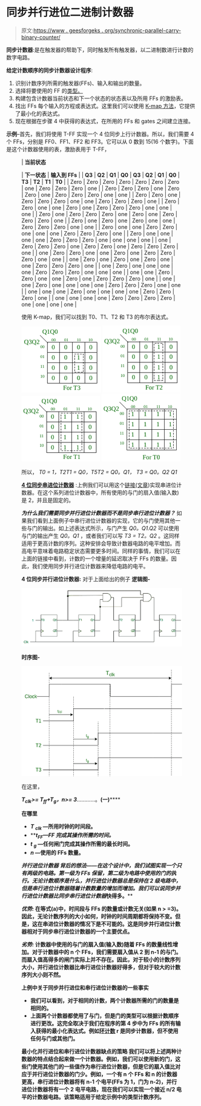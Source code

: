 # 同步并行进位二进制计数器

> 原文:[https://www . geesforgeks . org/synchronic-parallel-carry-binary-counter/](https://www.geeksforgeeks.org/synchronous-parallel-carry-binary-counter/)

**同步计数器**:是在触发器的帮助下，同时触发所有触发器，以二进制数进行计数的数字电路。

**给定计数顺序的同步计数器设计程序**:

1.  识别计数序列所需的触发器(FFs)、输入和输出的数量。
2.  选择将要使用的 FF 的[类型。](https://www.geeksforgeeks.org/flip-flop-types-their-conversion-and-applications/)
3.  构建包含计数器当前状态和下一个状态的状态表以及所用 FFs 的激励表。
4.  找出 FFs 每个输入的方程或表达式。这里我们可以使用 [K-map 方法](https://www.geeksforgeeks.org/introduction-of-k-map-karnaugh-map/)，它提供了最小化的表达式。
5.  现在根据在步骤 4 中获得的表达式，在所用的 FFs 和 gates 之间建立连接。

**示例**–首先，我们将使用 T-FF 实现一个 4 位同步上行计数器。所以，我们需要 4 个 FFs，分别是 FF0、FF1、FF2 和 FF3。它可以从 0 数到 15(16 个数字)。下面是这个计数器使用的表，激励表用于 T-FF，

<figure class="table">

| **当前状态**

 | **下一状态** | **输入到 FFs** |
| **Q3** | **Q2** | **Q1** | **Q0** | **Q3** | **Q2** | **Q1** | **Q0** | **T3** | **T2** | **T1** | **T0** |
| Zero | Zero | Zero | Zero | Zero | Zero | Zero | one | Zero | Zero | Zero | one |
| Zero | Zero | Zero | one | Zero | Zero | one | Zero | Zero | Zero | one | one |
| Zero | Zero | one | Zero | Zero | Zero | one | one | Zero | Zero | Zero | one |
| Zero | Zero | one | one | Zero | one | Zero | Zero | Zero | one | one | one |
| Zero | one | Zero | Zero | Zero | one | Zero | one | Zero | Zero | Zero | one |
| Zero | one | Zero | one | Zero | one | one | Zero | Zero | Zero | one | one |
| Zero | one | one | Zero | Zero | one | one | one | Zero | Zero | Zero | one |
| Zero | one | one | one | one | Zero | Zero | Zero | one | one | one | one |
| one | Zero | Zero | Zero | one | Zero | Zero | one | Zero | Zero | Zero | one |
| one | Zero | Zero | one | one | Zero | one | Zero | Zero | Zero | one | one |
| one | Zero | one | Zero | one | Zero | one | one | Zero | Zero | Zero | one |
| one | Zero | one | one | one | one | Zero | Zero | Zero | one | one | one |
| one | one | Zero | Zero | one | one | Zero | one | Zero | Zero | Zero | one |
| one | one | Zero | one | one | one | one | Zero | Zero | Zero | one | one |
| one | one | one | Zero | one | one | one | one | Zero | Zero | Zero | one |
| one | one | one | one | Zero | Zero | Zero | Zero | one | one | one | one |

使用 K-map，我们可以找到 T0、T1、T2 和 T3 的布尔表达式。

![](img/62bbb09b2eeaf32e8b14ff1463aedd44.png) ![](img/c08af9a2d877d3bbb41de94377ad127c.png) ![](img/099ff3f14d7980e0995697aba4aca1ef.png) ![](img/945d11bfbd5b6e62fd5e5d7ffb372740.png)

所以， *T0 = 1，*T2*T1 = Q0，*T5*T2 = Q0。Q1，*
*T3 = Q0。Q2 Q1*

[**4 位同步串进位计数器**](https://www.geeksforgeeks.org/synchronous-series-carry-counter/) :上例我们可以用这个[链接(文章](https://www.geeksforgeeks.org/synchronous-series-carry-counter/))实现串进位计数器。在这个系列进位计数器中，所有使用的与门的扇入值(输入数)是 2，并且是固定的。

***为什么我们需要同步并行进位计数器而不是同步串行进位计数器？*** 如果我们看到上面例子中串行进位计数器的实现，它的与门使用其他一些与门的输出。如上述表达式所示，与门产生 *Q0。Q1.Q2* 可以使用与门的输出产生 *Q0。Q1* ，或者我们可以写 *T3 = T2。Q2* 。这同样适用于更高计数的序列。这种安排会导致计数器电路的电平增加。而高电平意味着电路稳定状态需要更多时间。同样的事情，我们可以在上面的链接中看到，计数的一个增量的延迟取决于 FFs 的数量。因此，我们使用同步并行进位计数器来降低电路的电平。

**4 位同步并行进位计数器:**
对于上面给出的例子
**逻辑图-**

![](img/c049bf3b95c9d41d1dac637a70ae1049.png)

**时序图-**

![](img/668d4ae1e6b14845f379c85293f98a2d.png)

在这里，

*****T<sub>clk</sub>>= T<sub>ff</sub>+T<sub>g</sub>，n>= 3*****…………。**(一)******

****在哪里****

*   *****T <sub>clk</sub>* —所用时钟的时间段。****
*   *****t<sub>FF</sub>*—FF 完成其操作所需的时间。****
*   *****t <sub>g</sub>* —任何闸门完成其操作所需的最长时间。****
*   *****n* —使用的 FFs 数量。****

*******并行进位计数器*** 背后的想法——在这个设计中，我们试图实现一个只有两级的电路。第一级为 FFs 保留，第二级为电路中使用的门的执行。无论计数顺序是什么，并行进位计数器总是保持在 2 级电路中，但是串行进位计数器随着计数数量的增加而增加。我们可以说*同步并行进位计数器比同步串行进位计数器*快得多。****

*******优势:*** 在等式(a)中，时间段与 FFs 的数量或计数无关(如果 n > =3)。因此，无论计数序列的大小如何，时钟的时间周期都将保持不变。但是，这在串进位计数器的情况下是不可能的。这是同步并行进位计数器相对于同步串行进位计数器的一个主要优点。****

*******劣势:*** 计数器中使用的与门的扇入值(输入数)随着 FFs 的数量线性增加。对于计数器中的 n 个 FFs，我们需要扇入值从 2 到 n-1 的与门。而扇入值高得多的闸门实际上并不存在。因此，对于较小的计数序列大小，并行进位计数器比串行进位计数器好得多，但对于较大的计数序列大小则不然。****

******上例中关于同步并行进位和串行进位计数器的一些事实******

*   ****我们可以看到，对于相同的计数，两个计数器所需的门的数量是相同的。****
*   ****上面两个计数器都使用了与门，但是门的类型可以根据计数顺序进行更改。这完全取决于我们在程序的第 4 步中为 FFs 的所有输入获得的最小化表达式。例如[环计数](https://www.geeksforgeeks.org/ring-counter-in-digital-logic/) r 是同步计数器，但不使用任何与门或其他门。****

******最小化并行进位和串行进位计数器缺点的策略**
我们可以将上述两种计数器的特点结合起来做一个计数器。例如，我们可以使用新的门，这些门使用其他门的一些值作为串行进位计数器，但是它的扇入值比对应于并行进位计数器的门少。例如，一个有 n 个 FFs 和 n 的计数器更高，串行进位计数器将有 n-1 个电平(FFs 为 1，门为 n-2)，并行进位计数器将有一个 2 电平电路，现在我们可以实现一个接近 n/2 电平的计数器电路。该策略适用于给定示例中的类型计数序列。****

</figure>
